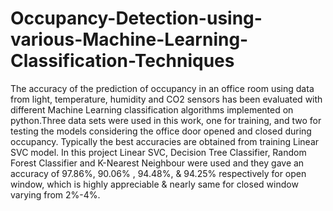 # Occupancy-Detection-using-various-Machine-Learning-Classification-Techniques
The accuracy of the prediction of occupancy in an office room using data from light, temperature, humidity and CO2 sensors has been 
evaluated with different Machine Learning classification algorithms implemented on python.Three data sets were used in this work, one for
training, and two for testing the models considering the office door opened and closed during occupancy. Typically the best accuracies 
are obtained from training Linear SVC model. 
In this project Linear SVC, Decision Tree Classifier, Random Forest Classifier and K-Nearest Neighbour were used and they gave an accuracy
of 97.86%, 90.06% , 94.48%, & 94.25% respectively for open window, which is highly appreciable & nearly same for closed window varying from 2%-4%.
